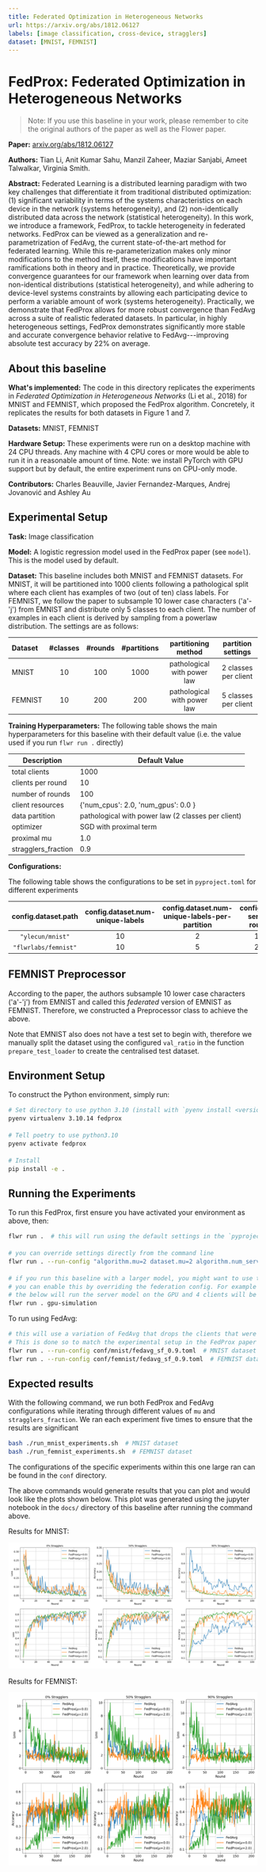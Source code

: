 ```yaml
---
title: Federated Optimization in Heterogeneous Networks
url: https://arxiv.org/abs/1812.06127
labels: [image classification, cross-device, stragglers]
dataset: [MNIST, FEMNIST]
---
```

# FedProx: Federated Optimization in Heterogeneous Networks

> Note: If you use this baseline in your work, please remember to cite the original authors of the paper as well as the Flower paper.

**Paper:** [arxiv.org/abs/1812.06127](https://arxiv.org/abs/1812.06127)

**Authors:** Tian Li, Anit Kumar Sahu, Manzil Zaheer, Maziar Sanjabi, Ameet Talwalkar, Virginia Smith.

**Abstract:** Federated Learning is a distributed learning paradigm with two key challenges that differentiate it from traditional distributed optimization: (1) significant variability in terms of the systems characteristics on each device in the network (systems heterogeneity), and (2) non-identically distributed data across the network (statistical heterogeneity). In this work, we introduce a framework, FedProx, to tackle heterogeneity in federated networks. FedProx can be viewed as a generalization and re-parametrization of FedAvg, the current state-of-the-art method for federated learning. While this re-parameterization makes only minor modifications to the method itself, these modifications have important ramifications both in theory and in practice. Theoretically, we provide convergence guarantees for our framework when learning over data from non-identical distributions (statistical heterogeneity), and while adhering to device-level systems constraints by allowing each participating device to perform a variable amount of work (systems heterogeneity). Practically, we demonstrate that FedProx allows for more robust convergence than FedAvg across a suite of realistic federated datasets. In particular, in highly heterogeneous settings, FedProx demonstrates significantly more stable and accurate convergence behavior relative to FedAvg---improving absolute test accuracy by 22% on average.

## About this baseline

**What's implemented:** The code in this directory replicates the experiments in *Federated Optimization in Heterogeneous Networks* (Li et al., 2018) for MNIST and FEMNIST, which proposed the FedProx algorithm. Concretely, it replicates the results for both datasets in Figure 1 and 7.

**Datasets:** MNIST, FEMNIST

**Hardware Setup:** These experiments were run on a desktop machine with 24 CPU threads. Any machine with 4 CPU cores or more would be able to run it in a reasonable amount of time. Note: we install PyTorch with GPU support but by default, the entire experiment runs on CPU-only mode.

**Contributors:** Charles Beauville, Javier Fernandez-Marques, Andrej Jovanović and Ashley Au

## Experimental Setup

**Task:** Image classification

**Model:** A logistic regression model used in the FedProx paper (see `model`). This is the model used by default.

**Dataset:** This baseline includes both MNIST and FEMNIST datasets. For MNIST, it will be partitioned into 1000 clients following a pathological split where each client has examples of two (out of ten) class labels. For FEMNIST, we follow the paper to subsample 10 lower case characters ('a'-'j') from EMNIST and distribute only 5 classes to each client. The number of examples in each client is derived by sampling from a powerlaw distribution. The settings are as follows:

| Dataset | #classes | #rounds | #partitions |     partitioning method     |  partition settings  |
| :------ | :------: | :-----: | :---------: | :-------------------------: | :------------------: |
| MNIST   |    10    |   100   |    1000    | pathological with power law | 2 classes per client |
| FEMNIST |    10    |   200   |     200     | pathological with power law | 5 classes per client |

**Training Hyperparameters:**
The following table shows the main hyperparameters for this baseline with their default value (i.e. the value used if you run `flwr run .` directly)

| Description         | Default Value                                      |
| ------------------- | -------------------------------------------------- |
| total clients       | 1000                                               |
| clients per round   | 10                                                 |
| number of rounds    | 100                                                |
| client resources    | {'num_cpus': 2.0, 'num_gpus': 0.0 }                |
| data partition      | pathological with power law (2 classes per client) |
| optimizer           | SGD with proximal term                             |
| proximal mu         | 1.0                                                |
| stragglers_fraction | 0.9                                                |

**Configurations:**

The following table shows the configurations to be set in `pyproject.toml` for different experiments

|  config.dataset.path  | config.dataset.num-unique-labels | config.dataset.num-unique-labels-per-partition | config.num-server-rounds | options.num-supernodes |
| :--------------------: | :------------------------------: | :--------------------------------------------: | :----------------------: | :--------------------: |
|   `"ylecun/mnist"`   |                10                |                       2                       |           100           |          1000          |
| `"flwrlabs/femnist"` |                10                |                       5                       |           200           |          200          |

## FEMNIST Preprocessor

According to the paper, the authors subsample 10 lower case characters ('a'-'j') from EMNIST and called this *federated* version of EMNIST as FEMNIST. Therefore, we constructed a Preprocessor class to achieve the above.

Note that EMNIST also does not have a test set to begin with, therefore we manually split the dataset using the configured `val_ratio` in the function `prepare_test_loader` to create the centralised test dataset.

## Environment Setup

To construct the Python environment, simply run:

```bash
# Set directory to use python 3.10 (install with `pyenv install <version>` if you don't have it)
pyenv virtualenv 3.10.14 fedprox

# Tell poetry to use python3.10
pyenv activate fedprox

# Install
pip install -e .
```

## Running the Experiments

To run this FedProx, first ensure you have activated your environment as above, then:

```bash
flwr run .  # this will run using the default settings in the `pyproject.toml`

# you can override settings directly from the command line
flwr run . --run-config "algorithm.mu=2 dataset.mu=2 algorithm.num_server_rounds=200" # will set proximal mu to 2 and the number of rounds to 200

# if you run this baseline with a larger model, you might want to use the GPU (not used by default).
# you can enable this by overriding the federation config. For example
# the below will run the server model on the GPU and 4 clients will be allowed to run concurrently on a GPU (assuming you also meet the CPU criteria for clients)
flwr run . gpu-simulation
```

To run using FedAvg:

```bash
# this will use a variation of FedAvg that drops the clients that were flagged as stragglers
# This is done so to match the experimental setup in the FedProx paper
flwr run . --run-config conf/mnist/fedavg_sf_0.9.toml  # MNIST dataset
flwr run . --run-config conf/femnist/fedavg_sf_0.9.toml  # FEMNIST dataset
```


## Expected results

With the following command, we run both FedProx and FedAvg configurations while iterating through different values of `mu` and `stragglers_fraction`. We ran each experiment five times to ensure that the results are significant

```bash
bash ./run_mnist_experiments.sh  # MNIST dataset
bash ./run_femnist_experiments.sh  # FEMNIST dataset
```

The configurations of the specific experiments within this one large ran can be found in the `conf` directory.

The above commands would generate results that you can plot and would look like the plots shown below. This plot was generated using the jupyter notebook in the `docs/` directory of this baseline after running the command above.

Results for MNIST:

![](_static/FedProx_mnist.png)

Results for FEMNIST:

![](_static/FedProx_femnist.png)

